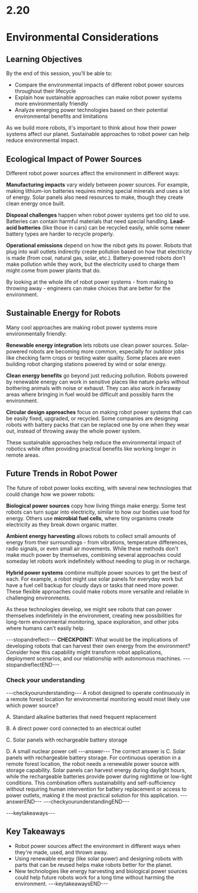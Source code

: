 # 2.20
# **Environmental Considerations**

## **Learning Objectives**

By the end of this session, you'll be able to:
- Compare the environmental impacts of different robot power sources throughout their lifecycle
- Explain how sustainable approaches can make robot power systems more environmentally friendly
- Analyze emerging power technologies based on their potential environmental benefits and limitations

As we build more robots, it's important to think about how their power systems affect our planet. Sustainable approaches to robot power can help reduce environmental impact.

## **Ecological Impact of Power Sources**

Different robot power sources affect the environment in different ways:

**Manufacturing impacts** vary widely between power sources. For example, making lithium-ion batteries requires mining special minerals and uses a lot of energy. Solar panels also need resources to make, though they create clean energy once built.

**Disposal challenges** happen when robot power systems get too old to use. Batteries can contain harmful materials that need special handling. **Lead-acid batteries** (like those in cars) can be recycled easily, while some newer battery types are harder to recycle properly.

**Operational emissions** depend on how the robot gets its power. Robots that plug into wall outlets indirectly create pollution based on how that electricity is made (from coal, natural gas, solar, etc.). Battery-powered robots don't make pollution while they work, but the electricity used to charge them might come from power plants that do.

By looking at the whole life of robot power systems - from making to throwing away - engineers can make choices that are better for the environment.

## **Sustainable Energy for Robots**

Many cool approaches are making robot power systems more environmentally friendly:

**Renewable energy integration** lets robots use clean power sources. Solar-powered robots are becoming more common, especially for outdoor jobs like checking farm crops or testing water quality. Some places are even building robot charging stations powered by wind or solar energy.

**Clean energy benefits** go beyond just reducing pollution. Robots powered by renewable energy can work in sensitive places like nature parks without bothering animals with noise or exhaust. They can also work in faraway areas where bringing in fuel would be difficult and possibly harm the environment.

**Circular design approaches** focus on making robot power systems that can be easily fixed, upgraded, or recycled. Some companies are designing robots with battery packs that can be replaced one by one when they wear out, instead of throwing away the whole power system.

These sustainable approaches help reduce the environmental impact of robotics while often providing practical benefits like working longer in remote areas.

## **Future Trends in Robot Power**

The future of robot power looks exciting, with several new technologies that could change how we power robots:

**Biological power sources** copy how living things make energy. Some test robots can turn sugar into electricity, similar to how our bodies use food for energy. Others use **microbial fuel cells**, where tiny organisms create electricity as they break down organic matter.

**Ambient energy harvesting** allows robots to collect small amounts of energy from their surroundings - from vibrations, temperature differences, radio signals, or even small air movements. While these methods don't make much power by themselves, combining several approaches could someday let robots work indefinitely without needing to plug in or recharge.

**Hybrid power systems** combine multiple power sources to get the best of each. For example, a robot might use solar panels for everyday work but have a fuel cell backup for cloudy days or tasks that need more power. These flexible approaches could make robots more versatile and reliable in challenging environments.

As these technologies develop, we might see robots that can power themselves indefinitely in the environment, creating new possibilities for long-term environmental monitoring, space exploration, and other jobs where humans can't easily help.

---stopandreflect---
**CHECKPOINT:** What would be the implications of developing robots that can harvest their own energy from the environment? Consider how this capability might transform robot applications, deployment scenarios, and our relationship with autonomous machines.
---stopandreflectEND---

### **Check your understanding**

---checkyourunderstanding---
A robot designed to operate continuously in a remote forest location for environmental monitoring would most likely use which power source?

A. Standard alkaline batteries that need frequent replacement

B. A direct power cord connected to an electrical outlet

C. Solar panels with rechargeable battery storage

D. A small nuclear power cell
---answer---
The correct answer is C. Solar panels with rechargeable battery storage. For continuous operation in a remote forest location, the robot needs a renewable power source with storage capability. Solar panels can harvest energy during daylight hours, while the rechargeable batteries provide power during nighttime or low-light conditions. This combination offers sustainability and self-sufficiency without requiring human intervention for battery replacement or access to power outlets, making it the most practical solution for this application.
---answerEND---
---checkyourunderstandingEND---

---keytakeaways---
## Key Takeaways
- Robot power sources affect the environment in different ways when they're made, used, and thrown away.
- Using renewable energy (like solar power) and designing robots with parts that can be reused helps make robots better for the planet.
- New technologies like energy harvesting and biological power sources could help future robots work for a long time without harming the environment.
---keytakeawaysEND---